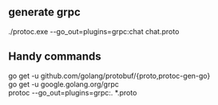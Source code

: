 ## generate grpc
./protoc.exe --go_out=plugins=grpc:chat chat.proto  

## Handy commands
go get -u github.com/golang/protobuf/{proto,protoc-gen-go}  
go get -u google.golang.org/grpc  
protoc --go_out=plugins=grpc:. *.proto  